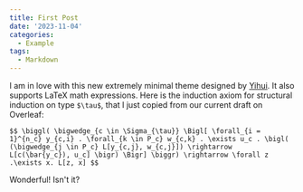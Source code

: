 ```yaml
---
title: First Post
date: '2023-11-04'
categories:
  - Example
tags:
  - Markdown
---
```


I am in love with this new extremely minimal theme designed by [Yihui](https://github.com/yihui/hugo-xmin). It also supports LaTeX math expressions. Here is the induction axiom for structural induction on type `$\tau$`, that I just copied from our current draft on Overleaf:

`$$
    \biggl(
            \bigwedge_{c \in \Sigma_{\tau}}
            \Bigl[
                \forall_{i = 1}^{n_c} y_{c,i} .
                \forall_{k \in P_c} w_{c,k} .
                \exists u_c .
                    \bigl(
                        (\bigwedge_{j \in P_c} L[y_{c,j}, w_{c,j}]) \rightarrow L[c(\bar{y_c}), u_c]
                    \bigr)
            \Bigr]
    \biggr)
    \rightarrow
    \forall z .\exists x. L[z, x]
$$`

Wonderful! Isn't it?